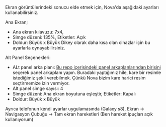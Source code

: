 Ekran görüntülerindeki sonucu elde etmek için, Nova'da aşağıdaki ayarları kullanabilirsiniz.

Ana Ekran; 
- Ana ekran kılavuzu: 7x4, 
- Simge düzeni: 135%, Etiketler: Açık
- Doldur: Büyük x Büyük
Dikey olarak daha kısa olan cihazlar için bu ayarlarla oynayabilirsiniz.

Alt Panel Seçenekleri:
- ALt panel arka planı: [Bu repo içerisindeki panel arkaplanlarından birisini](https://github.com/cosmicog/VeniverseHelp/tree/master/dock_backgrounds) seçerek panel arkaplanı yapın. Buradaki yaptığımız hile, kare bir resimle istediğimiz şekli verebilmek. Çünkü Nova bizim kare harici resim seçtirmemize izin vermiyor.
- Alt panel simge sayısı: 4
- Simge düzeni: Ana ekran boyutuna eşleştir, Etiketler: Kapalı
- Doldur: Büyük x Büyük

Ayrıca telefonun kendi ayarlar uygulamasında (Galaxy s8), Ekran -> Navigasyon Çubuğu -> Tam ekran hareketleri (Ben hareket ipuçları açık kullanıyorum)
